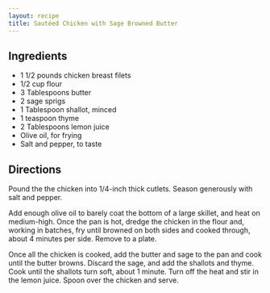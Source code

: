 ```yaml
---
layout: recipe
title: Sautéed Chicken with Sage Browned Butter
---
```


## Ingredients

* 1 1/2 pounds chicken breast filets
* 1/2 cup flour
* 3 Tablespoons butter
* 2 sage sprigs
* 1 Tablespoon shallot, minced
* 1 teaspoon thyme
* 2 Tablespoons lemon juice
* Olive oil, for frying
* Salt and pepper, to taste

## Directions

Pound the the chicken into 1/4-inch thick cutlets. Season generously with salt and pepper.

Add enough olive oil to barely coat the bottom of a large skillet, and heat on medium-high. Once the pan is hot, dredge the chicken in the flour and, working in batches, fry until browned on both sides and cooked through, about 4 minutes per side. Remove to a plate.

Once all the chicken is cooked, add the butter and sage to the pan and cook until the butter browns. Discard the sage, and add the shallots and thyme. Cook until the shallots turn soft, about 1 minute. Turn off the heat and stir in the lemon juice. Spoon over the chicken and serve.
